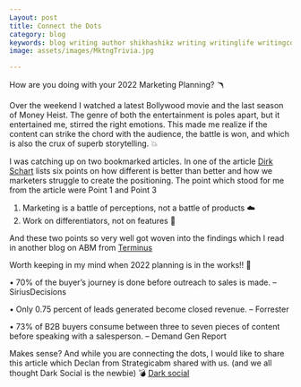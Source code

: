```yaml
---
Layout: post
title: Connect the Dots
category: blog
keywords: blog writing author shikhashikz writing writinglife writingcommunity dailyblogpost dailyblogpostchallenge marketing abm 2022 marketingplan
image: assets/images/MktngTrivia.jpg

---
```

How are you doing with your 2022 Marketing Planning? 🪃

Over the weekend I watched a latest Bollywood movie and the last season of Money Heist. The genre of both the entertainment is poles apart, but it entertained me, stirred the right emotions. This made me realize if the content can strike the chord with the audience, the battle is won, and which is also the crux of superb storytelling. 💥

I was catching up on two bookmarked articles. In one of the article [Dirk Schart](https://dirkschart.com/2021/11/29/different-is-better-than-better/) lists six points on how different is better than better and how we marketers struggle to create the positioning. The point which stood for me from the article were Point 1 and Point 3

1.	Marketing is a battle of perceptions, not a battle of products ☁️
2.	Work on differentiators, not on features 📢

And these two points so very well got woven into the findings which I read in another blog on ABM from [Terminus](https://library.terminus.com/account-based-101/how-to-build-a-business-case-for-abm)

Worth keeping in my mind when 2022 planning is in the works!! 💯

•	70% of the buyer’s journey is done before outreach to sales is made. – SiriusDecisions

•	Only 0.75 percent of leads generated become closed revenue. – Forrester

•	73% of B2B buyers consume between three to seven pieces of content before speaking with a salesperson. – Demand Gen Report

Makes sense? And while you are connecting the dots, I would like to share this article which Declan from Strategicabm shared with us. (and we all thought Dark Social is the newbie) 💣
[Dark social](https://www.theatlantic.com/technology/archive/2012/10/dark-social-we-have-the-whole-history-of-the-web-wrong/263523/)

